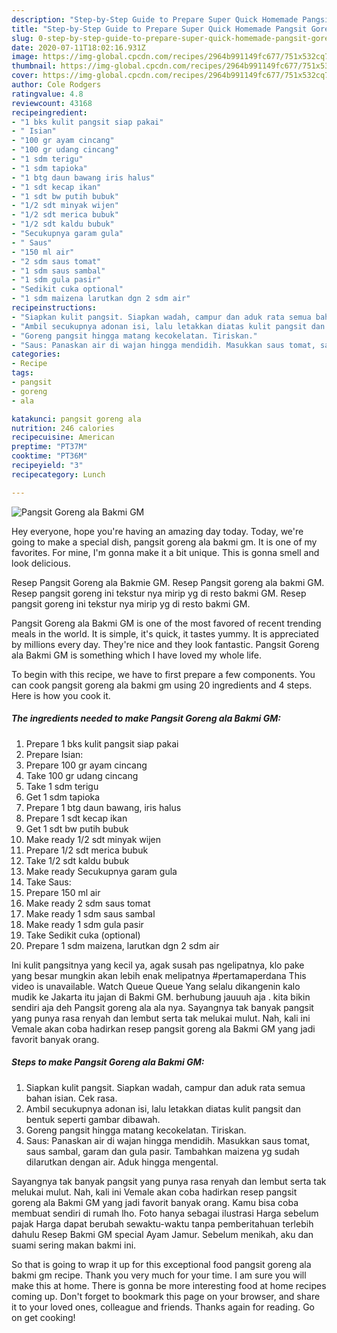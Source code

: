 ```yaml
---
description: "Step-by-Step Guide to Prepare Super Quick Homemade Pangsit Goreng ala Bakmi GM"
title: "Step-by-Step Guide to Prepare Super Quick Homemade Pangsit Goreng ala Bakmi GM"
slug: 0-step-by-step-guide-to-prepare-super-quick-homemade-pangsit-goreng-ala-bakmi-gm
date: 2020-07-11T18:02:16.931Z
image: https://img-global.cpcdn.com/recipes/2964b991149fc677/751x532cq70/pangsit-goreng-ala-bakmi-gm-foto-resep-utama.jpg
thumbnail: https://img-global.cpcdn.com/recipes/2964b991149fc677/751x532cq70/pangsit-goreng-ala-bakmi-gm-foto-resep-utama.jpg
cover: https://img-global.cpcdn.com/recipes/2964b991149fc677/751x532cq70/pangsit-goreng-ala-bakmi-gm-foto-resep-utama.jpg
author: Cole Rodgers
ratingvalue: 4.8
reviewcount: 43168
recipeingredient:
- "1 bks kulit pangsit siap pakai"
- " Isian"
- "100 gr ayam cincang"
- "100 gr udang cincang"
- "1 sdm terigu"
- "1 sdm tapioka"
- "1 btg daun bawang iris halus"
- "1 sdt kecap ikan"
- "1 sdt bw putih bubuk"
- "1/2 sdt minyak wijen"
- "1/2 sdt merica bubuk"
- "1/2 sdt kaldu bubuk"
- "Secukupnya garam gula"
- " Saus"
- "150 ml air"
- "2 sdm saus tomat"
- "1 sdm saus sambal"
- "1 sdm gula pasir"
- "Sedikit cuka optional"
- "1 sdm maizena larutkan dgn 2 sdm air"
recipeinstructions:
- "Siapkan kulit pangsit. Siapkan wadah, campur dan aduk rata semua bahan isian. Cek rasa."
- "Ambil secukupnya adonan isi, lalu letakkan diatas kulit pangsit dan bentuk seperti gambar dibawah."
- "Goreng pangsit hingga matang kecokelatan. Tiriskan."
- "Saus: Panaskan air di wajan hingga mendidih. Masukkan saus tomat, saus sambal, garam dan gula pasir. Tambahkan maizena yg sudah dilarutkan dengan air. Aduk hingga mengental."
categories:
- Recipe
tags:
- pangsit
- goreng
- ala

katakunci: pangsit goreng ala 
nutrition: 246 calories
recipecuisine: American
preptime: "PT37M"
cooktime: "PT36M"
recipeyield: "3"
recipecategory: Lunch

---
```



![Pangsit Goreng ala Bakmi GM](https://img-global.cpcdn.com/recipes/2964b991149fc677/751x532cq70/pangsit-goreng-ala-bakmi-gm-foto-resep-utama.jpg)

Hey everyone, hope you're having an amazing day today. Today, we're going to make a special dish, pangsit goreng ala bakmi gm. It is one of my favorites. For mine, I'm gonna make it a bit unique. This is gonna smell and look delicious.

Resep Pangsit Goreng ala Bakmie GM. Resep Pangsit goreng ala bakmi GM. Resep pangsit goreng ini tekstur nya mirip yg di resto bakmi GM. Resep pangsit goreng ini tekstur nya mirip yg di resto bakmi GM.

Pangsit Goreng ala Bakmi GM is one of the most favored of recent trending meals in the world. It is simple, it's quick, it tastes yummy. It is appreciated by millions every day. They're nice and they look fantastic. Pangsit Goreng ala Bakmi GM is something which I have loved my whole life.


To begin with this recipe, we have to first prepare a few components. You can cook pangsit goreng ala bakmi gm using 20 ingredients and 4 steps. Here is how you cook it.

<!--inarticleads1-->

##### The ingredients needed to make Pangsit Goreng ala Bakmi GM:

1. Prepare 1 bks kulit pangsit siap pakai
1. Prepare  Isian:
1. Prepare 100 gr ayam cincang
1. Take 100 gr udang cincang
1. Take 1 sdm terigu
1. Get 1 sdm tapioka
1. Prepare 1 btg daun bawang, iris halus
1. Prepare 1 sdt kecap ikan
1. Get 1 sdt bw putih bubuk
1. Make ready 1/2 sdt minyak wijen
1. Prepare 1/2 sdt merica bubuk
1. Take 1/2 sdt kaldu bubuk
1. Make ready Secukupnya garam gula
1. Take  Saus:
1. Prepare 150 ml air
1. Make ready 2 sdm saus tomat
1. Make ready 1 sdm saus sambal
1. Make ready 1 sdm gula pasir
1. Take Sedikit cuka (optional)
1. Prepare 1 sdm maizena, larutkan dgn 2 sdm air


Ini kulit pangsitnya yang kecil ya, agak susah pas ngelipatnya, klo pake yang besar mungkin akan lebih enak melipatnya #pertamaperdana This video is unavailable. Watch Queue Queue Yang selalu dikangenin kalo mudik ke Jakarta itu jajan di Bakmi GM. berhubung jauuuh aja . kita bikin sendiri aja deh Pangsit goreng ala ala nya. Sayangnya tak banyak pangsit yang punya rasa renyah dan lembut serta tak melukai mulut. Nah, kali ini Vemale akan coba hadirkan resep pangsit goreng ala Bakmi GM yang jadi favorit banyak orang. 

<!--inarticleads2-->

##### Steps to make Pangsit Goreng ala Bakmi GM:

1. Siapkan kulit pangsit. Siapkan wadah, campur dan aduk rata semua bahan isian. Cek rasa.
1. Ambil secukupnya adonan isi, lalu letakkan diatas kulit pangsit dan bentuk seperti gambar dibawah.
1. Goreng pangsit hingga matang kecokelatan. Tiriskan.
1. Saus: Panaskan air di wajan hingga mendidih. Masukkan saus tomat, saus sambal, garam dan gula pasir. Tambahkan maizena yg sudah dilarutkan dengan air. Aduk hingga mengental.


Sayangnya tak banyak pangsit yang punya rasa renyah dan lembut serta tak melukai mulut. Nah, kali ini Vemale akan coba hadirkan resep pangsit goreng ala Bakmi GM yang jadi favorit banyak orang. Kamu bisa coba membuat sendiri di rumah lho. Foto hanya sebagai ilustrasi Harga sebelum pajak Harga dapat berubah sewaktu-waktu tanpa pemberitahuan terlebih dahulu Resep Bakmi GM special Ayam Jamur. Sebelum menikah, aku dan suami sering makan bakmi ini. 

So that is going to wrap it up for this exceptional food pangsit goreng ala bakmi gm recipe. Thank you very much for your time. I am sure you will make this at home. There is gonna be more interesting food at home recipes coming up. Don't forget to bookmark this page on your browser, and share it to your loved ones, colleague and friends. Thanks again for reading. Go on get cooking!
